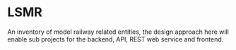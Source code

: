 # LSMR
An inventory of model railway related entities, the design approach here will enable sub projects for the backend, API, REST web service and frontend.
